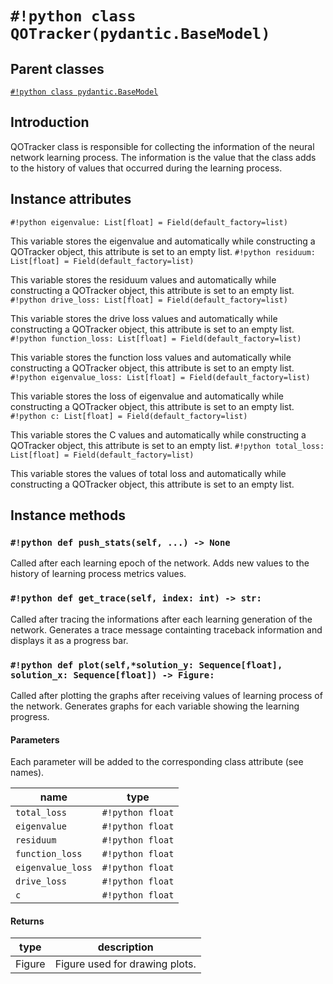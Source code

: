 # `#!python class QOTracker(pydantic.BaseModel)`

## Parent classes

[`#!python class pydantic.BaseModel`](https://pydantic-docs.helpmanual.io/usage/models/#basic-model-usage)

## Introduction

QOTracker class is responsible for collecting the information of the neural network learning process. The information is the value that the class adds to the history of values that occurred during the learning process.

## Instance attributes

`#!python eigenvalue: List[float] = Field(default_factory=list)`

This variable stores the eigenvalue and automatically while constructing a QOTracker object, this attribute is set to an empty list.
`#!python residuum: List[float] = Field(default_factory=list)`

This variable stores the residuum values and automatically while constructing a QOTracker object, this attribute is set to an empty list.
`#!python drive_loss: List[float] = Field(default_factory=list)`

This variable stores the drive loss values and automatically while constructing a QOTracker object, this attribute is set to an empty list.
`#!python function_loss: List[float] = Field(default_factory=list)`

This variable stores the function loss values and automatically while constructing a QOTracker object, this attribute is set to an empty list.
`#!python eigenvalue_loss: List[float] = Field(default_factory=list)`

This variable stores the loss of eigenvalue and automatically while constructing a QOTracker object, this attribute is set to an empty list.
`#!python c: List[float] = Field(default_factory=list)`

This variable stores the C values and automatically while constructing a QOTracker object, this attribute is set to an empty list.
`#!python total_loss: List[float] = Field(default_factory=list)`

This variable stores the values of total loss and automatically while constructing a QOTracker object, this attribute is set to an empty list.

## Instance methods

### `#!python def push_stats(self, ...) -> None`

Called after each learning epoch of the network. Adds new values to the history
of learning process metrics values.

### `#!python def get_trace(self, index: int) -> str:`

Called after tracing the informations after each learning generation of the network. Generates a trace message containting traceback information and displays it as a progress bar.

### `#!python def plot(self,*solution_y: Sequence[float], solution_x: Sequence[float]) -> Figure:`

Called after plotting the graphs after receiving values of learning process of the network. Generates graphs for each variable showing the learning progress.

#### Parameters

Each parameter will be added to the corresponding class attribute (see names).

| name              | type             |
| ----------------- | ---------------- |
| `total_loss`      | `#!python float` |
| `eigenvalue`      | `#!python float` |
| `residuum`        | `#!python float` |
| `function_loss`   | `#!python float` |
| `eigenvalue_loss` | `#!python float` |
| `drive_loss`      | `#!python float` |
| `c`               | `#!python float` |

#### Returns

| type   | description                    |
| ------ | ------------------------------ |
| Figure | Figure used for drawing plots. |
